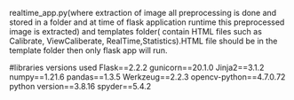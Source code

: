 realtime_app.py(where extraction of image all preprocessing is done and stored in a folder and at time of flask application runtime this preprocessed image is extracted) and templates folder( contain HTML files such as Calibrate, ViewCaliberate, RealTime,Statistics).HTML file should be in the template folder then only flask app will run.

#libraries versions used
Flask==2.2.2
gunicorn==20.1.0
Jinja2==3.1.2
numpy==1.21.6
pandas==1.3.5
Werkzeug==2.2.3
opencv-python==4.7.0.72
python version==3.8.16
spyder==5.4.2

